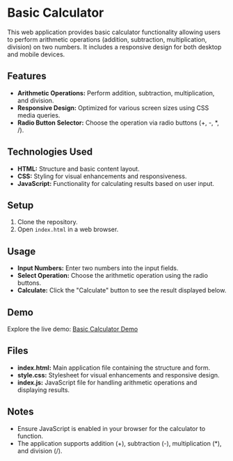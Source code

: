 # Basic Calculator

This web application provides basic calculator functionality allowing users to perform arithmetic operations (addition, subtraction, multiplication, division) on two numbers. It includes a responsive design for both desktop and mobile devices.

## Features
- **Arithmetic Operations:** Perform addition, subtraction, multiplication, and division.
- **Responsive Design:** Optimized for various screen sizes using CSS media queries.
- **Radio Button Selector:** Choose the operation via radio buttons (+, -, *, /).

## Technologies Used
- **HTML:** Structure and basic content layout.
- **CSS:** Styling for visual enhancements and responsiveness.
- **JavaScript:** Functionality for calculating results based on user input.

## Setup
1. Clone the repository.
2. Open `index.html` in a web browser.

## Usage
- **Input Numbers:** Enter two numbers into the input fields.
- **Select Operation:** Choose the arithmetic operation using the radio buttons.
- **Calculate:** Click the "Calculate" button to see the result displayed below.

## Demo
Explore the live demo: [Basic Calculator Demo](https://basic-calculator-steel-three.vercel.app/)

## Files
- **index.html:** Main application file containing the structure and form.
- **style.css:** Stylesheet for visual enhancements and responsive design.
- **index.js:** JavaScript file for handling arithmetic operations and displaying results.

## Notes
- Ensure JavaScript is enabled in your browser for the calculator to function.
- The application supports addition (+), subtraction (-), multiplication (*), and division (/).
